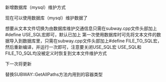 新增数据库（mysql）维护方式

<p>现在可以使用数据库（mysql）维护数据了</p>
想要从文本文件切换为由数据库维护交通信息只需在subway.cpp文件头部加上#define USE_SQL宏即可，默认已加上
第一次使用数据库时可先将文本文件的数据导入到数据库里，只需在subway.cpp文件头部加上#define FILE_TO_SQL宏，然后重新编译，并运行一次即可，注意要关闭USE_SQL宏
USE_SQL和FILE_TO_SQL均没被定义时恢复到文本文件维护方式



下一次将更新

替换SUBWAY::GetAllPaths方法内用到的容器类型

